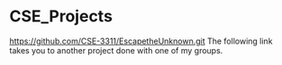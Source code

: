 # CSE_Projects
https://github.com/CSE-3311/EscapetheUnknown.git
The following link takes you to another project done with one of my groups.
